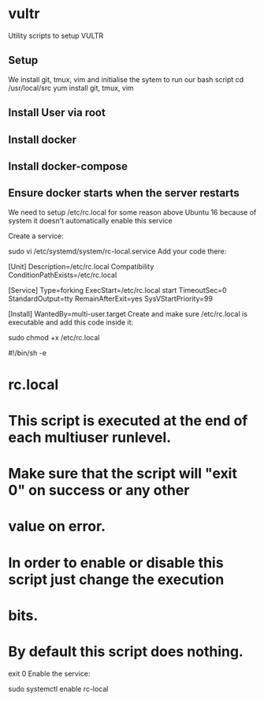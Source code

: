 # vultr
Utility scripts to setup VULTR


## Setup
We install git, tmux, vim and initialise the sytem to run our bash script
cd /usr/local/src
yum install git, tmux, vim


## Install User via root

## Install docker

## Install docker-compose


## Ensure docker starts when the server restarts
We need to setup /etc/rc.local for some reason above Ubuntu 16 because of system it doesn't automatically enable this service 

Create a service:

sudo vi /etc/systemd/system/rc-local.service
Add your code there:

[Unit]
Description=/etc/rc.local Compatibility
ConditionPathExists=/etc/rc.local

[Service]
Type=forking
ExecStart=/etc/rc.local start
TimeoutSec=0
StandardOutput=tty
RemainAfterExit=yes
SysVStartPriority=99

[Install]
WantedBy=multi-user.target
Create and make sure /etc/rc.local is executable and add this code inside it:

sudo chmod +x /etc/rc.local

#!/bin/sh -e
#
# rc.local
#
# This script is executed at the end of each multiuser runlevel.
# Make sure that the script will "exit 0" on success or any other
# value on error.
#
# In order to enable or disable this script just change the execution
# bits.
#
# By default this script does nothing.

exit 0
Enable the service:

sudo systemctl enable rc-local

